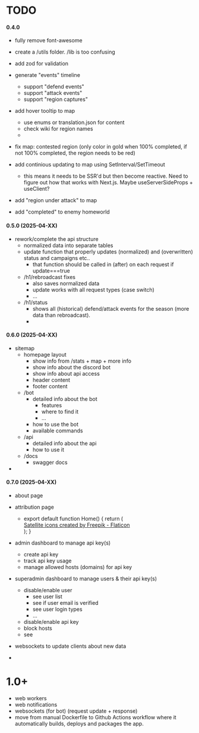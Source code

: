 # TODO

#### 0.4.0

- fully remove font-awesome
- create a /utils folder. /lib is too confusing
- add zod for validation
- generate "events" timeline

    - support "defend events"
    - support "attack events"
    - support "region captures"

- add hover tooltip to map
    - use enums or translation.json for content
    - check wiki for region names
    -
- fix map: contested region (only color in gold when 100% completed, if not 100% completed, the region needs to be red)
- add continious updating to map using SetInterval/SetTimeout

    - this means it needs to be SSR'd but then become reactive.
      Need to figure out how that works with Next.js. Maybe useServerSideProps + useClient?

- add "region under attack" to map
- add "completed" to enemy homeworld

#### 0.5.0 (2025-04-XX)

- rework/complete the api structure
    - normalized data into separate tables
    - update function that properly updates (normalized) and (overwritten) status and campaigns etc..
        - that function should be called in (after) on each request if update===true
    - /h1/rebroadcast fixes
        - also saves normalized data
        - update works with all request types (case switch)
        - ...
    - /h1/status
        - shows all (historical) defend/attack events for the season (more data than rebroadcast).
        -

#### 0.6.0 (2025-04-XX)

- sitemap
    - homepage layout
        - show info from /stats + map + more info
        - show info about the discord bot
        - show info about api access
        - header content
        - footer content
    - /bot
        - detailed info about the bot
            - features
            - where to find it
            - ...
        - how to use the bot
        - available commands
    - /api
        - detailed info about the api
        - how to use it
    - /docs
        - swagger docs
-

#### 0.7.0 (2025-04-XX)

- about page
- attribution page

    - export default function Home() {
      return (
        <main className="flex">
        <a
                                                                                                                                                                                                                                                                                                                                                                                                href="https://www.flaticon.com/free-icons/satellite"
                                                                                                                                                                                                                                                                                                                                                                                                title="satellite icons"
                                                                                                                                                                                                                                                                                                                                                                                            >
        Satellite icons created by Freepik - Flaticon
        </a>
        </main>
        );
        }

- admin dashboard to manage api key(s)

    - create api key
    - track api key usage
    - manage allowed hosts (domains) for api key

- superadmin dashboard to manage users & their api key(s)

    - disable/enable user
        - see user list
        - see if user email is verified
        - see user login types
        - ...
    - disable/enable api key
    - block hosts
    - see

- websockets to update clients about new data
-

# 1.0+

- web workers
- web notifications
- websockets (for bot) (request update + response)
- move from manual Dockerfile to Github Actions workflow where it automatically builds, deploys and packages the app.
